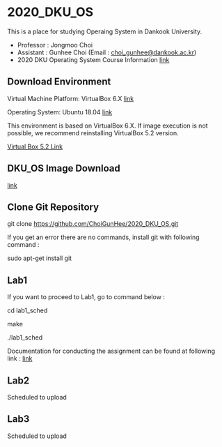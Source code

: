 # 2020_DKU_OS


This is a place for studying Operaing System in Dankook University.
- Professor : Jongmoo Choi
- Assistant : Gunhee Choi (Email : choi_gunhee@dankook.ac.kr)
- 2020 DKU Operating System Course Information [link](http://embedded.dankook.ac.kr/~choijm/course/course.html)


## Download Environment
Virtual Machine Platform: VirtualBox 6.X [link](https://www.virtualbox.org/)

Operating System: Ubuntu 18.04 [link](https://ubuntu.com/download/desktop)

This environment is based on VirtualBox 6.X.
If image execution is not possible, we recommend reinstalling VirtualBox 5.2 version.

[Virtual Box 5.2 Link](https://www.virtualbox.org/wiki/Download_Old_Builds_5_2)

## DKU_OS Image Download
[link](https://drive.google.com/open?id=1uCVLdL9EdkVZhmvn4egd2p4aErwybT2i)

## Clone Git Repository
git clone https://github.com/ChoiGunHee/2020_DKU_OS.git

If you get an error there are no commands, install git with following command :

sudo apt-get install git


## Lab1
If you want to proceed to Lab1, go to command below :

cd lab1_sched

make

./lab1_sched

Documentation for conducting the assignment can be found at following link : [link](https://drive.google.com/open?id=1JIwUUl1qL7z290NiIqOBuZLzkXMjQn55)

## Lab2

Scheduled to upload

## Lab3

Scheduled to upload
